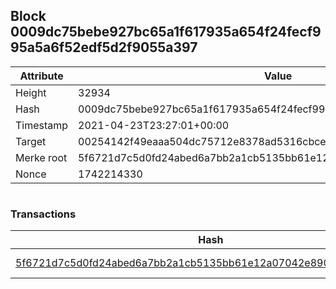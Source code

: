 ## Block 0009dc75bebe927bc65a1f617935a654f24fecf995a5a6f52edf5d2f9055a397

Attribute | Value
--- | ---
Height | 32934
Hash | 0009dc75bebe927bc65a1f617935a654f24fecf995a5a6f52edf5d2f9055a397
Timestamp | 2021-04-23T23:27:01+00:00
Target | 00254142f49eaaa504dc75712e8378ad5316cbcead634704b3734b6271167cc4
Merke root | 5f6721d7c5d0fd24abed6a7bb2a1cb5135bb61e12a07042e890fbe5a08b36b8f
Nonce | 1742214330

```

```

### Transactions

Hash | Amount
--- | ---
[5f6721d7c5d0fd24abed6a7bb2a1cb5135bb61e12a07042e890fbe5a08b36b8f](5f6721d7c5d0fd24abed6a7bb2a1cb5135bb61e12a07042e890fbe5a08b36b8f.md) | 10.00000000 SKEPTI 
